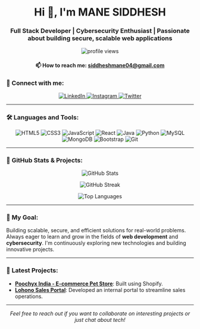 <h1 align="center">Hi 👋, I'm MANE SIDDHESH</h1>
<h3 align="center">Full Stack Developer | Cybersecurity Enthusiast | Passionate about building secure, scalable web applications</h3>

<p align="center">
  <img src="https://komarev.com/ghpvc/?username=manesiddhesh&label=Profile%20views&color=0e75b6&style=flat" alt="profile views" />
</p>

<div align="center">
  <h4>📫 How to reach me: <strong><a href="mailto:siddheshmane04@gmail.com">siddheshmane04@gmail.com</a></strong></h4>
</div>

### 🚀 Connect with me:
<p align="center">
  <a href="https://linkedin.com/in/manesiddhesh" target="blank">
    <img src="https://img.shields.io/badge/LinkedIn-0A66C2?style=for-the-badge&logo=linkedin&logoColor=white" alt="LinkedIn" />
  </a>
  <a href="https://instagram.com/maaneeee_" target="blank">
    <img src="https://img.shields.io/badge/Instagram-E4405F?style=for-the-badge&logo=instagram&logoColor=white" alt="Instagram" />
  </a>
  <a href="https://twitter.com/maaneeee_" target="blank">
    <img src="https://img.shields.io/badge/Twitter-1DA1F2?style=for-the-badge&logo=twitter&logoColor=white" alt="Twitter" />
  </a>
</p>

---

### 🛠️ **Languages and Tools:**

<p align="center">
  <img src="https://img.shields.io/badge/HTML5-E34F26?style=for-the-badge&logo=html5&logoColor=white" alt="HTML5" />
  <img src="https://img.shields.io/badge/CSS3-1572B6?style=for-the-badge&logo=css3&logoColor=white" alt="CSS3" />
  <img src="https://img.shields.io/badge/JavaScript-F7DF1E?style=for-the-badge&logo=javascript&logoColor=black" alt="JavaScript" />
  <img src="https://img.shields.io/badge/React-61DAFB?style=for-the-badge&logo=react&logoColor=black" alt="React" />
  <img src="https://img.shields.io/badge/Java-007396?style=for-the-badge&logo=java&logoColor=white" alt="Java" />
  <img src="https://img.shields.io/badge/Python-3776AB?style=for-the-badge&logo=python&logoColor=white" alt="Python" />
  <img src="https://img.shields.io/badge/MySQL-4479A1?style=for-the-badge&logo=mysql&logoColor=white" alt="MySQL" />
  <img src="https://img.shields.io/badge/MongoDB-47A248?style=for-the-badge&logo=mongodb&logoColor=white" alt="MongoDB" />
  <img src="https://img.shields.io/badge/Bootstrap-563D7C?style=for-the-badge&logo=bootstrap&logoColor=white" alt="Bootstrap" />
  <img src="https://img.shields.io/badge/Git-F05032?style=for-the-badge&logo=git&logoColor=white" alt="Git" />
</p>

---

### 💼 **GitHub Stats & Projects:**

<p align="center">
  <img src="https://github-readme-stats.vercel.app/api?username=manesiddhesh&show_icons=true&locale=en&theme=radical" alt="GitHub Stats" />
</p>

<p align="center">
  <img src="https://github-readme-streak-stats.herokuapp.com/?user=manesiddhesh&theme=radical" alt="GitHub Streak" />
</p>

<p align="center">
  <img src="https://github-readme-stats.vercel.app/api/top-langs?username=manesiddhesh&show_icons=true&locale=en&layout=compact&theme=radical" alt="Top Languages" />
</p>

---

### 🎯 **My Goal**:
Building scalable, secure, and efficient solutions for real-world problems. Always eager to learn and grow in the fields of **web development** and **cybersecurity**. I'm continuously exploring new technologies and building innovative projects.

---

### 🔗 **Latest Projects**:
- **[Poochyx India - E-commerce Pet Store](https://github.com/manesiddhesh/poochyxindia)**: Built using Shopify.
- **[Lohono Sales Portal](https://github.com/manesiddhesh/lohono-sales-portal)**: Developed an internal portal to streamline sales operations.

---

<p align="center">
  <i>Feel free to reach out if you want to collaborate on interesting projects or just chat about tech!</i>
</p>
